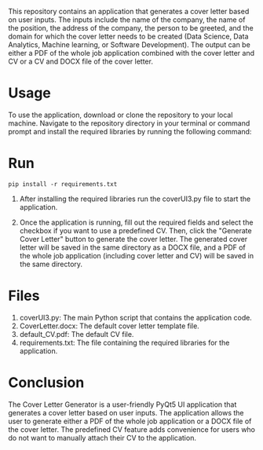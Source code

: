 This repository contains an application that generates a cover letter based on user inputs. 
The inputs include the name of the company, the name of the position, the address of the company, the person to be greeted, and the domain for which the cover letter needs to be created (Data Science, Data Analytics, Machine learning, or Software Development). 
The output can be either a PDF of the whole job application combined with the cover letter and CV or a CV and DOCX file of the cover letter.

# Usage
To use the application, download or clone the repository to your local machine. Navigate to the repository directory in your terminal or command prompt and install the required libraries by running the following command:


# Run

```pip install -r requirements.txt```

1. After installing the required libraries run the coverUI3.py file to start the application.

2. Once the application is running, fill out the required fields and select the checkbox if you want to use a predefined CV. Then, click the "Generate Cover Letter" button to generate the cover letter. The generated cover letter will be saved in the same directory as a DOCX file, and a PDF of the whole job application (including cover letter and CV) will be saved in the same directory.

# Files

1. coverUI3.py: The main Python script that contains the application code.
2. CoverLetter.docx: The default cover letter template file.
3. default_CV.pdf: The default CV file.
4. requirements.txt: The file containing the required libraries for the application.

# Conclusion

The Cover Letter Generator is a user-friendly PyQt5 UI application that generates a cover letter based on user inputs. The application allows the user to generate either a PDF of the whole job application or a DOCX file of the cover letter. The predefined CV feature adds convenience for users who do not want to manually attach their CV to the application.
